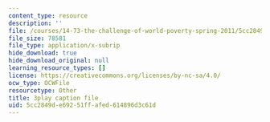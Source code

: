 ```yaml
---
content_type: resource
description: ''
file: /courses/14-73-the-challenge-of-world-poverty-spring-2011/5cc2849de69251ffafed614896d3c61d_LLdc7VyZHt4.vtt
file_size: 78581
file_type: application/x-subrip
hide_download: true
hide_download_original: null
learning_resource_types: []
license: https://creativecommons.org/licenses/by-nc-sa/4.0/
ocw_type: OCWFile
resourcetype: Other
title: 3play caption file
uid: 5cc2849d-e692-51ff-afed-614896d3c61d
---
```

